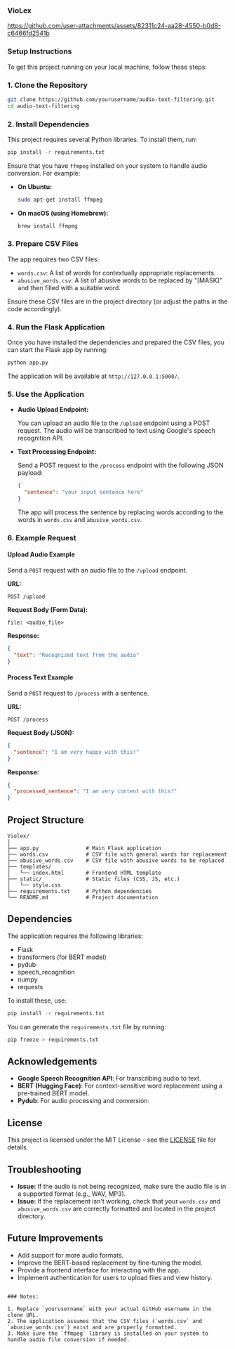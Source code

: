 ### VioLex

https://github.com/user-attachments/assets/82311c24-aa28-4550-b0d8-c6466fd2541b


### Setup Instructions

To get this project running on your local machine, follow these steps:

### 1. Clone the Repository

```bash
git clone https://github.com/yourusername/audio-text-filtering.git
cd audio-text-filtering
```

### 2. Install Dependencies

This project requires several Python libraries. To install them, run:

```bash
pip install -r requirements.txt
```

Ensure that you have `ffmpeg` installed on your system to handle audio conversion. For example:

- **On Ubuntu:**

  ```bash
  sudo apt-get install ffmpeg
  ```

- **On macOS (using Homebrew):**

  ```bash
  brew install ffmpeg
  ```

### 3. Prepare CSV Files

The app requires two CSV files:

- `words.csv`: A list of words for contextually appropriate replacements.
- `abusive_words.csv`: A list of abusive words to be replaced by "[MASK]" and then filled with a suitable word.

Ensure these CSV files are in the project directory (or adjust the paths in the code accordingly).

### 4. Run the Flask Application

Once you have installed the dependencies and prepared the CSV files, you can start the Flask app by running:

```bash
python app.py
```

The application will be available at `http://127.0.0.1:5000/`.

### 5. Use the Application

- **Audio Upload Endpoint:**
  
  You can upload an audio file to the `/upload` endpoint using a POST request. The audio will be transcribed to text using Google's speech recognition API.

- **Text Processing Endpoint:**
  
  Send a POST request to the `/process` endpoint with the following JSON payload:

  ```json
  {
    "sentence": "your input sentence here"
  }
  ```

  The app will process the sentence by replacing words according to the words in `words.csv` and `abusive_words.csv`.

### 6. Example Request

#### Upload Audio Example

Send a `POST` request with an audio file to the `/upload` endpoint.

**URL:**
```
POST /upload
```

**Request Body (Form Data):**
```
file: <audio_file>
```

**Response:**
```json
{
  "text": "Recognized text from the audio"
}
```

#### Process Text Example

Send a `POST` request to `/process` with a sentence.

**URL:**
```
POST /process
```

**Request Body (JSON):**
```json
{
  "sentence": "I am very happy with this!"
}
```

**Response:**
```json
{
  "processed_sentence": "I am very content with this!"
}
```

## Project Structure

```
Violex/
│
├── app.py               # Main Flask application
├── words.csv            # CSV file with general words for replacement
├── abusive_words.csv    # CSV file with abusive words to be replaced
├── templates/
│   └── index.html       # Frontend HTML template
├── static/              # Static files (CSS, JS, etc.)
│   └── style.css
├── requirements.txt     # Python dependencies
└── README.md            # Project documentation
```

## Dependencies

The application requires the following libraries:

- Flask
- transformers (for BERT model)
- pydub
- speech_recognition
- numpy
- requests

To install these, use:

```bash
pip install -r requirements.txt
```

You can generate the `requirements.txt` file by running:

```bash
pip freeze > requirements.txt
```

## Acknowledgements

- **Google Speech Recognition API**: For transcribing audio to text.
- **BERT (Hugging Face)**: For context-sensitive word replacement using a pre-trained BERT model.
- **Pydub**: For audio processing and conversion.
  
## License

This project is licensed under the MIT License - see the [LICENSE](LICENSE) file for details.

## Troubleshooting

- **Issue:** If the audio is not being recognized, make sure the audio file is in a supported format (e.g., WAV, MP3).
- **Issue:** If the replacement isn't working, check that your `words.csv` and `abusive_words.csv` are correctly formatted and located in the project directory.

## Future Improvements

- Add support for more audio formats.
- Improve the BERT-based replacement by fine-tuning the model.
- Provide a frontend interface for interacting with the app.
- Implement authentication for users to upload files and view history.

```

### Notes:

1. Replace `yourusername` with your actual GitHub username in the clone URL.
2. The application assumes that the CSV files (`words.csv` and `abusive_words.csv`) exist and are properly formatted.
3. Make sure the `ffmpeg` library is installed on your system to handle audio file conversion if needed.
